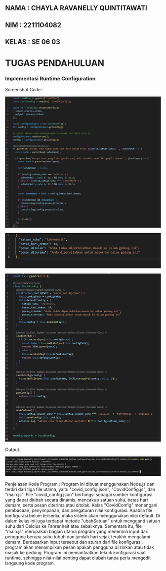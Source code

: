 ## NAMA : CHAYLA RAVANELLY QUINTITAWATI 
## NIM : 2211104082
## KELAS : SE 06 03

# TUGAS PENDAHULUAN 

### Implementasi Runtime Configuration

Screenshot Code : 

![image alt ](<https://github.com/chaylaz/Foto-Praktikum-KPL/blob/main/Modul8/TP/main.js.png>)

![image alt ](<https://github.com/chaylaz/Foto-Praktikum-KPL/blob/main/Modul8/TP/json.png>)

![image alt ](<https://github.com/chaylaz/Foto-Praktikum-KPL/blob/main/Modul8/TP/config.js.png>)

Output : 

![image alt ](<https://github.com/chaylaz/Foto-Praktikum-KPL/blob/main/Modul8/TP/output%20tugas%20pertama.png>) 

Penjelasan Kode Program : 
Program ini dibuat menggunakan Node.js dan terdiri dari tiga file utama, yaitu "covid_config.json", "CovidConfig.js", dan "main.js". File "covid_config.json" berfungsi sebagai sumber konfigurasi yang dapat diubah secara dinamis, mencakup satuan suhu, batas hari demam, serta pesan diterima atau ditolak. Kelas "CovidConfig" menangani pembacaan, penyimpanan, dan pengaturan nilai konfigurasi. Apabila file konfigurasi belum tersedia, maka sistem akan menggunakan nilai default. Di dalam kelas ini juga terdapat metode "ubahSatuan" untuk mengganti satuan suhu dari Celcius ke Fahrenheit atau sebaliknya. Sementara itu, file "main.js" merupakan bagian utama program yang menerima input dari pengguna berupa suhu tubuh dan jumlah hari sejak terakhir mengalami demam. Berdasarkan input tersebut dan aturan dari file konfigurasi, program akan menampilkan pesan apakah pengguna diizinkan atau tidak masuk ke gedung. Program ini memanfaatkan teknik konfigurasi saat runtime, sehingga nilai-nilai penting dapat diubah tanpa perlu mengedit langsung kode program.
